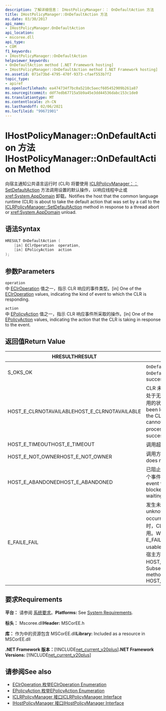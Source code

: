 ```yaml
---
description: 了解详细信息： IHostPolicyManager：： OnDefaultAction 方法
title: IHostPolicyManager::OnDefaultAction 方法
ms.date: 03/30/2017
api_name:
- IHostPolicyManager.OnDefaultAction
api_location:
- mscoree.dll
api_type:
- COM
f1_keywords:
- IHostPolicyManager::OnDefaultAction
helpviewer_keywords:
- OnDefaultAction method [.NET Framework hosting]
- IHostPolicyManager::OnDefaultAction method [.NET Framework hosting]
ms.assetid: 071e73bd-4795-470f-9373-cfaef553b7f2
topic_type:
- apiref
ms.openlocfilehash: ea474734f7bc0a5210c5aecf605452909b261a87
ms.sourcegitcommit: ddf7edb67715a5b9a45e3dd44536dabc153c1de0
ms.translationtype: MT
ms.contentlocale: zh-CN
ms.lasthandoff: 02/06/2021
ms.locfileid: "99671901"
---
```

# <a name="ihostpolicymanagerondefaultaction-method"></a><span data-ttu-id="4d2f7-103">IHostPolicyManager::OnDefaultAction 方法</span><span class="sxs-lookup"><span data-stu-id="4d2f7-103">IHostPolicyManager::OnDefaultAction Method</span></span>

<span data-ttu-id="4d2f7-104">向宿主通知公共语言运行时 (CLR) 将要使用 [ICLRPolicyManager：： SetDefaultAction](iclrpolicymanager-setdefaultaction-method.md) 方法调用设置的默认操作，以响应线程中止或 <xref:System.AppDomain> 卸载。</span><span class="sxs-lookup"><span data-stu-id="4d2f7-104">Notifies the host that the common language runtime (CLR) is about to take the default action that was set by a call to the [ICLRPolicyManager::SetDefaultAction](iclrpolicymanager-setdefaultaction-method.md) method in response to a thread abort or <xref:System.AppDomain> unload.</span></span>  
  
## <a name="syntax"></a><span data-ttu-id="4d2f7-105">语法</span><span class="sxs-lookup"><span data-stu-id="4d2f7-105">Syntax</span></span>  
  
```cpp  
HRESULT OnDefaultAction (  
    [in] EClrOperation  operation,
    [in] EPolicyAction  action  
);  
```  
  
## <a name="parameters"></a><span data-ttu-id="4d2f7-106">参数</span><span class="sxs-lookup"><span data-stu-id="4d2f7-106">Parameters</span></span>  

 `operation`  
 <span data-ttu-id="4d2f7-107">中 [EClrOperation](eclroperation-enumeration.md) 值之一，指示 CLR 响应的事件类型。</span><span class="sxs-lookup"><span data-stu-id="4d2f7-107">[in] One of the [EClrOperation](eclroperation-enumeration.md) values, indicating the kind of event to which the CLR is responding.</span></span>  
  
 `action`  
 <span data-ttu-id="4d2f7-108">中 [EPolicyAction](epolicyaction-enumeration.md) 值之一，指示 CLR 响应事件所采取的操作。</span><span class="sxs-lookup"><span data-stu-id="4d2f7-108">[in] One of the [EPolicyAction](epolicyaction-enumeration.md) values, indicating the action that the CLR is taking in response to the event.</span></span>  
  
## <a name="return-value"></a><span data-ttu-id="4d2f7-109">返回值</span><span class="sxs-lookup"><span data-stu-id="4d2f7-109">Return Value</span></span>  
  
|<span data-ttu-id="4d2f7-110">HRESULT</span><span class="sxs-lookup"><span data-stu-id="4d2f7-110">HRESULT</span></span>|<span data-ttu-id="4d2f7-111">说明</span><span class="sxs-lookup"><span data-stu-id="4d2f7-111">Description</span></span>|  
|-------------|-----------------|  
|<span data-ttu-id="4d2f7-112">S_OK</span><span class="sxs-lookup"><span data-stu-id="4d2f7-112">S_OK</span></span>|<span data-ttu-id="4d2f7-113">`OnDefaultAction` 已成功返回。</span><span class="sxs-lookup"><span data-stu-id="4d2f7-113">`OnDefaultAction` returned successfully.</span></span>|  
|<span data-ttu-id="4d2f7-114">HOST_E_CLRNOTAVAILABLE</span><span class="sxs-lookup"><span data-stu-id="4d2f7-114">HOST_E_CLRNOTAVAILABLE</span></span>|<span data-ttu-id="4d2f7-115">CLR 未加载到进程中，或 CLR 处于无法运行托管代码或处理调用的状态。</span><span class="sxs-lookup"><span data-stu-id="4d2f7-115">The CLR has not been loaded into a process, or the CLR is in a state in which it cannot run managed code or process the call.</span></span> <span data-ttu-id="4d2f7-116">顺利</span><span class="sxs-lookup"><span data-stu-id="4d2f7-116">successfully</span></span>|  
|<span data-ttu-id="4d2f7-117">HOST_E_TIMEOUT</span><span class="sxs-lookup"><span data-stu-id="4d2f7-117">HOST_E_TIMEOUT</span></span>|<span data-ttu-id="4d2f7-118">调用超时。</span><span class="sxs-lookup"><span data-stu-id="4d2f7-118">The call timed out.</span></span>|  
|<span data-ttu-id="4d2f7-119">HOST_E_NOT_OWNER</span><span class="sxs-lookup"><span data-stu-id="4d2f7-119">HOST_E_NOT_OWNER</span></span>|<span data-ttu-id="4d2f7-120">调用方不拥有该锁。</span><span class="sxs-lookup"><span data-stu-id="4d2f7-120">The caller does not own the lock.</span></span>|  
|<span data-ttu-id="4d2f7-121">HOST_E_ABANDONED</span><span class="sxs-lookup"><span data-stu-id="4d2f7-121">HOST_E_ABANDONED</span></span>|<span data-ttu-id="4d2f7-122">已阻止的线程或纤程正在等待某个事件时，该事件被取消。</span><span class="sxs-lookup"><span data-stu-id="4d2f7-122">An event was canceled while a blocked thread or fiber was waiting on it.</span></span>|  
|<span data-ttu-id="4d2f7-123">E_FAIL</span><span class="sxs-lookup"><span data-stu-id="4d2f7-123">E_FAIL</span></span>|<span data-ttu-id="4d2f7-124">发生未知的灾难性故障。</span><span class="sxs-lookup"><span data-stu-id="4d2f7-124">An unknown catastrophic failure occurred.</span></span> <span data-ttu-id="4d2f7-125">当方法返回 E_FAIL 时，CLR 在该进程内将不再可用。</span><span class="sxs-lookup"><span data-stu-id="4d2f7-125">When a method returns E_FAIL, the CLR is no longer usable within the process.</span></span> <span data-ttu-id="4d2f7-126">对宿主方法的后续调用会返回 HOST_E_CLRNOTAVAILABLE。</span><span class="sxs-lookup"><span data-stu-id="4d2f7-126">Subsequent calls to hosting methods return HOST_E_CLRNOTAVAILABLE.</span></span>|  
  
## <a name="requirements"></a><span data-ttu-id="4d2f7-127">要求</span><span class="sxs-lookup"><span data-stu-id="4d2f7-127">Requirements</span></span>  

 <span data-ttu-id="4d2f7-128">**平台：** 请参阅 [系统要求](../../get-started/system-requirements.md)。</span><span class="sxs-lookup"><span data-stu-id="4d2f7-128">**Platforms:** See [System Requirements](../../get-started/system-requirements.md).</span></span>  
  
 <span data-ttu-id="4d2f7-129">**标头：** Mscoree.dll</span><span class="sxs-lookup"><span data-stu-id="4d2f7-129">**Header:** MSCorEE.h</span></span>  
  
 <span data-ttu-id="4d2f7-130">**库：** 作为中的资源包含 MSCorEE.dll</span><span class="sxs-lookup"><span data-stu-id="4d2f7-130">**Library:** Included as a resource in MSCorEE.dll</span></span>  
  
 <span data-ttu-id="4d2f7-131">**.NET Framework 版本：**[!INCLUDE[net_current_v20plus](../../../../includes/net-current-v20plus-md.md)]</span><span class="sxs-lookup"><span data-stu-id="4d2f7-131">**.NET Framework Versions:** [!INCLUDE[net_current_v20plus](../../../../includes/net-current-v20plus-md.md)]</span></span>  
  
## <a name="see-also"></a><span data-ttu-id="4d2f7-132">请参阅</span><span class="sxs-lookup"><span data-stu-id="4d2f7-132">See also</span></span>

- [<span data-ttu-id="4d2f7-133">EClrOperation 枚举</span><span class="sxs-lookup"><span data-stu-id="4d2f7-133">EClrOperation Enumeration</span></span>](eclroperation-enumeration.md)
- [<span data-ttu-id="4d2f7-134">EPolicyAction 枚举</span><span class="sxs-lookup"><span data-stu-id="4d2f7-134">EPolicyAction Enumeration</span></span>](epolicyaction-enumeration.md)
- [<span data-ttu-id="4d2f7-135">ICLRPolicyManager 接口</span><span class="sxs-lookup"><span data-stu-id="4d2f7-135">ICLRPolicyManager Interface</span></span>](iclrpolicymanager-interface.md)
- [<span data-ttu-id="4d2f7-136">IHostPolicyManager 接口</span><span class="sxs-lookup"><span data-stu-id="4d2f7-136">IHostPolicyManager Interface</span></span>](ihostpolicymanager-interface.md)
